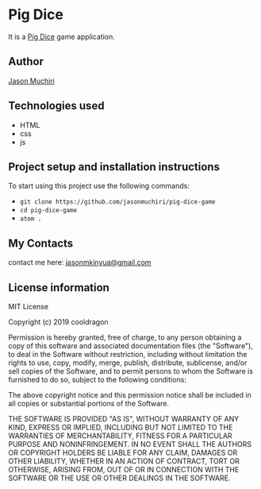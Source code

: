 # Pig Dice

It is a [Pig Dice](https://en.wikipedia.org/wiki/Pig_(dice_game)) game application.

## Author

[Jason Muchiri](https://github.com/jasonmuchiri)

## Technologies used

 - HTML
 - css
 - js

## Project setup and installation instructions

To start using this project use the following commands:

- `git clone https://github.com/jasonmuchiri/pig-dice-game`
- `cd pig-dice-game`
- `atom .`

## My Contacts

contact me here:
 jasonmkinyua@gmail.com

## License information


MIT License

Copyright (c) 2019 cooldragon

Permission is hereby granted, free of charge, to any person obtaining a copy of this software and associated documentation files (the "Software"), to deal in the Software without restriction, including without limitation the rights to use, copy, modify, merge, publish, distribute, sublicense, and/or sell copies of the Software, and to permit persons to whom the Software is furnished to do so, subject to the following conditions:

The above copyright notice and this permission notice shall be included in all copies or substantial portions of the Software.

THE SOFTWARE IS PROVIDED "AS IS", WITHOUT WARRANTY OF ANY KIND, EXPRESS OR IMPLIED, INCLUDING BUT NOT LIMITED TO THE WARRANTIES OF MERCHANTABILITY, FITNESS FOR A PARTICULAR PURPOSE AND NONINFRINGEMENT. IN NO EVENT SHALL THE AUTHORS OR COPYRIGHT HOLDERS BE LIABLE FOR ANY CLAIM, DAMAGES OR OTHER LIABILITY, WHETHER IN AN ACTION OF CONTRACT, TORT OR OTHERWISE, ARISING FROM, OUT OF OR IN CONNECTION WITH THE SOFTWARE OR THE USE OR OTHER DEALINGS IN THE SOFTWARE.
